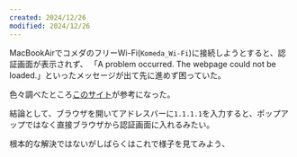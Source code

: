 ```yaml
---
created: 2024/12/26
modified: 2024/12/26
---
```


MacBookAirでコメダのフリーWi-Fi(`Komeda_Wi-Fi`)に接続しようとすると、認証画面が表示されず、 「A problem occurred. The webpage could not be loaded.」といったメッセージが出て先に進めず困っていた。

色々調べたところ[このサイト](https://note.com/aoi_achd/n/nd61b2f055080)が参考になった。

結論として、ブラウザを開いてアドレスバーに`1.1.1.1`を入力すると、ポップアップではなく直接ブラウザから認証画面に入れるみたい。

根本的な解決ではないがしばらくはこれで様子を見てみよう、
